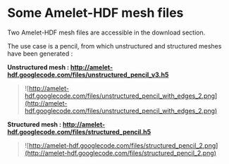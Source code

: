 # Some Amelet-HDF mesh files #

Two Amelet-HDF mesh files are accessible in the download section.

The use case is a pencil, from which unstructured and structured meshes have been generated :

**Unstructured mesh : http://amelet-hdf.googlecode.com/files/unstructured_pencil_v3.h5**

> ![http://amelet-hdf.googlecode.com/files/unstructured_pencil_with_edges_2.png](http://amelet-hdf.googlecode.com/files/unstructured_pencil_with_edges_2.png)



**Structured mesh : http://amelet-hdf.googlecode.com/files/structured_pencil.h5**

> ![http://amelet-hdf.googlecode.com/files/structured_pencil_2.png](http://amelet-hdf.googlecode.com/files/structured_pencil_2.png)